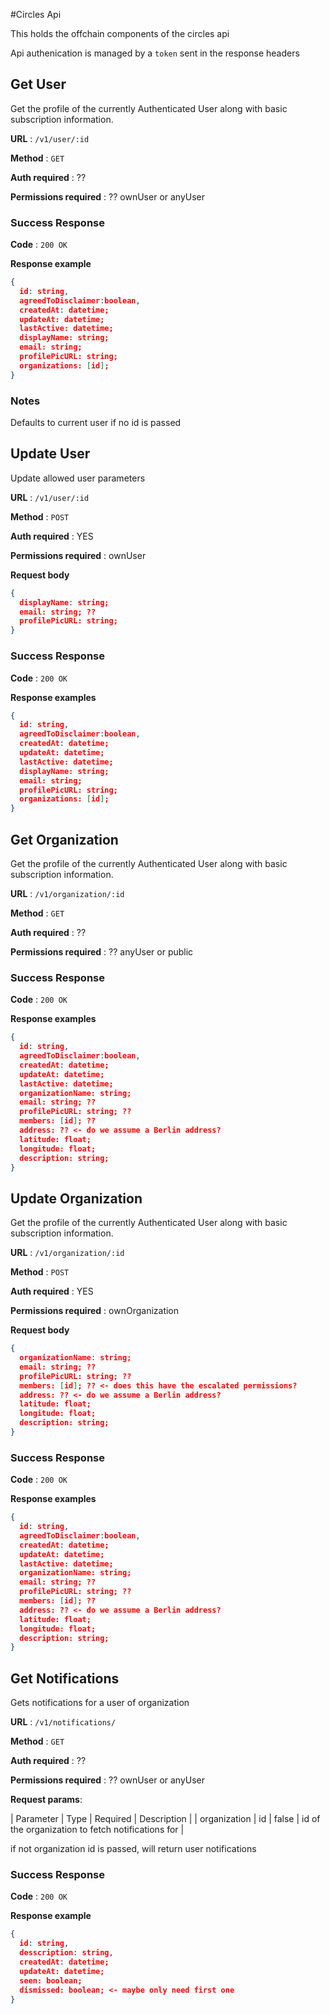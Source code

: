 #Circles Api

This holds the offchain components of the circles api

Api authenication is managed by a `token` sent in the response headers

## Get User

Get the profile of the currently Authenticated User along with basic
subscription information.

**URL** : `/v1/user/:id`

**Method** : `GET`

**Auth required** : ??

**Permissions required** : ??  ownUser or anyUser

### Success Response

**Code** : `200 OK`

**Response example**


```json
{
  id: string,
  agreedToDisclaimer:boolean, 
  createdAt: datetime;
  updateAt: datetime;
  lastActive: datetime;
  displayName: string;
  email: string;
  profilePicURL: string;
  organizations: [id];
}
```

### Notes

Defaults to current user if no id is passed

## Update User

Update allowed user parameters

**URL** : `/v1/user/:id`

**Method** : `POST`

**Auth required** : YES

**Permissions required** : ownUser

**Request body**

```json
{
  displayName: string;
  email: string; ??
  profilePicURL: string;
}
```

### Success Response

**Code** : `200 OK`

**Response examples**


```json
{
  id: string,
  agreedToDisclaimer:boolean, 
  createdAt: datetime;
  updateAt: datetime;
  lastActive: datetime;
  displayName: string;
  email: string;
  profilePicURL: string;
  organizations: [id];
}
```

## Get Organization

Get the profile of the currently Authenticated User along with basic subscription information.

**URL** : `/v1/organization/:id`

**Method** : `GET`

**Auth required** : ??

**Permissions required** : ??  anyUser or public

### Success Response

**Code** : `200 OK`

**Response examples**


```json
{
  id: string,
  agreedToDisclaimer:boolean, 
  createdAt: datetime;
  updateAt: datetime;
  lastActive: datetime;
  organizationName: string;
  email: string; ??
  profilePicURL: string; ??
  members: [id]; ??
  address: ?? <- do we assume a Berlin address?
  latitude: float;
  longitude: float;
  description: string;
}
```

## Update Organization

Get the profile of the currently Authenticated User along with basic subscription information.

**URL** : `/v1/organization/:id`

**Method** : `POST`

**Auth required** : YES

**Permissions required** : ownOrganization

**Request body**

```json
{
  organizationName: string;
  email: string; ??
  profilePicURL: string; ??
  members: [id]; ?? <- does this have the escalated permissions?
  address: ?? <- do we assume a Berlin address?
  latitude: float;
  longitude: float;
  description: string;
}
```

### Success Response

**Code** : `200 OK`

**Response examples**


```json
{
  id: string,
  agreedToDisclaimer:boolean, 
  createdAt: datetime;
  updateAt: datetime;
  lastActive: datetime;
  organizationName: string;
  email: string; ??
  profilePicURL: string; ??
  members: [id]; ??
  address: ?? <- do we assume a Berlin address?
  latitude: float;
  longitude: float;
  description: string;
}
```

## Get Notifications

Gets notifications for a user of organization

**URL** : `/v1/notifications/`

**Method** : `GET`

**Auth required** : ??

**Permissions required** : ??  ownUser or anyUser

**Request params**:

| Parameter | Type | Required | Description |
| organization | id | false | id of the organization to fetch notifications for |

if not organization id is passed, will return user notifications

### Success Response

**Code** : `200 OK`

**Response example**


```json
{
  id: string,
  desscription: string, 
  createdAt: datetime;
  updateAt: datetime;
  seen: boolean;
  dismissed: boolean; <- maybe only need first one
}
```


